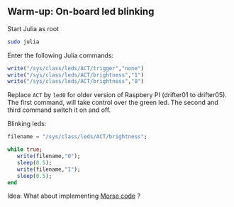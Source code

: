 ## Warm-up: On-board led blinking


Start Julia as root

```bash
sudo julia
```

Enter the following Julia commands:

```julia
write("/sys/class/leds/ACT/trigger","none")
write("/sys/class/leds/ACT/brightness","1")
write("/sys/class/leds/ACT/brightness","0")
```

Replace `ACT` by `led0` for older version of Raspbery PI (drifter01 to drifter05).
The first command, will take control over the green led. The second and third command switch it on and off.

Blinking leds:

```julia
filename = "/sys/class/leds/ACT/brightness";

while true;
   write(filename,"0");
   sleep(0.5);
   write(filename,"1");
   sleep(0.5);
end
```

Idea: What about implementing [Morse code](https://en.wikipedia.org/wiki/Morse_code) ?
